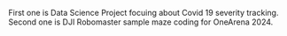 First one is Data Science Project focuing about Covid 19 severity tracking.
Second one is DJI Robomaster sample maze coding for OneArena 2024.
